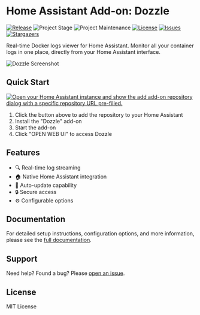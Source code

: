 # Home Assistant Add-on: Dozzle

[![Release][release-shield]][release] ![Project Stage][project-stage-shield] ![Project Maintenance][maintenance-shield] [![License][license-shield]][license] [![Issues][issues-shield]][issue] [![Stargazers][stars-shield]][stars]

Real-time Docker logs viewer for Home Assistant. Monitor all your container logs in one place, directly from your Home Assistant interface.

![Dozzle Screenshot](https://github.com/user-attachments/assets/b184931c-03d4-4e8a-b716-a9b17055892d)

## Quick Start

[![Open your Home Assistant instance and show the add add-on repository dialog with a specific repository URL pre-filled.](https://my.home-assistant.io/badges/supervisor_add_addon_repository.svg)](https://my.home-assistant.io/redirect/supervisor_add_addon_repository/?repository_url=https%3A%2F%2Fgithub.com%2FErreur32%2Fhomeassistant-dozzle-addon)

1. Click the button above to add the repository to your Home Assistant
2. Install the "Dozzle" add-on
3. Start the add-on
4. Click "OPEN WEB UI" to access Dozzle

## Features

- 🔍 Real-time log streaming
- 🏠 Native Home Assistant integration
- 🔄 Auto-update capability
- 🔒 Secure access
- ⚙️ Configurable options

## Documentation

For detailed setup instructions, configuration options, and more information, please see the [full documentation](./dozzle/DOCS.md).

## Support

Need help? Found a bug? Please [open an issue](https://github.com/Erreur32/homeassistant-dozzle-addon/issues).

## License

MIT License

[release-shield]: https://img.shields.io/badge/version-v0.1.48-blue.svg
[release]: https://github.com/Erreur32/homeassistant-dozzle-addon
[project-stage-shield]: https://img.shields.io/badge/project%20stage-stable-green.svg
[maintenance-shield]: https://img.shields.io/maintenance/yes/2024.svg
[license-shield]: https://img.shields.io/github/license/Erreur32/homeassistant-dozzle-addon.svg
[license]: https://github.com/Erreur32/homeassistant-dozzle-addon/blob/main/LICENSE.md
[issues-shield]: https://img.shields.io/github/issues/Erreur32/homeassistant-dozzle-addon.svg
[issue]: https://github.com/Erreur32/homeassistant-dozzle-addon/issues
[stars-shield]: https://img.shields.io/github/stars/Erreur32/homeassistant-dozzle-addon.svg
[stars]: https://github.com/Erreur32/homeassistant-dozzle-addon/stargazers
